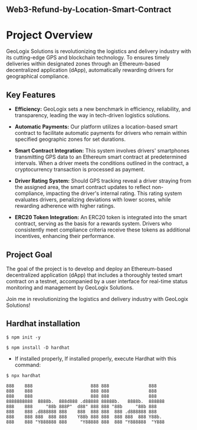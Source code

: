 ## Web3-Refund-by-Location-Smart-Contract

# Project Overview

GeoLogix Solutions is revolutionizing the logistics and delivery industry with its cutting-edge GPS and blockchain technology. To ensures timely deliveries within designated zones through an Ethereum-based decentralized application (dApp), automatically rewarding drivers for geographical compliance. 

## Key Features

- **Efficiency:** GeoLogix sets a new benchmark in efficiency, reliability, and transparency, leading the way in tech-driven logistics solutions.
  
- **Automatic Payments:** Our platform utilizes a location-based smart contract to facilitate automatic payments for drivers who remain within specified geographic zones for set durations. 

- **Smart Contract Integration:** This system involves drivers' smartphones transmitting GPS data to an Ethereum smart contract at predetermined intervals. When a driver meets the conditions outlined in the contract, a cryptocurrency transaction is processed as payment.

- **Driver Rating System:** Should GPS tracking reveal a driver straying from the assigned area, the smart contract updates to reflect non-compliance, impacting the driver's internal rating. This rating system evaluates drivers, penalizing deviations with lower scores, while rewarding adherence with higher ratings.

- **ERC20 Token Integration:** An ERC20 token is integrated into the smart contract, serving as the basis for a rewards system. Drivers who consistently meet compliance criteria receive these tokens as additional incentives, enhancing their performance.

## Project Goal

The goal of the project is to develop and deploy an Ethereum-based decentralized application (dApp) that includes a thoroughly tested smart contract on a testnet, accompanied by a user interface for real-time status monitoring and management by GeoLogix Solutions. 

Join me in revolutionizing the logistics and delivery industry with GeoLogix Solutions!

## Hardhat installation
`$ npm init -y`

`$ npm install -D hardhat`

- If installed properly,
If installed properly, execute Hardhat with this command:

```
$ npx hardhat 

888    888                      888 888               888
888    888                      888 888               888
888    888                      888 888               888
8888888888  8888b.  888d888 .d88888 88888b.   8888b.  888888
888    888     "88b 888P"  d88" 888 888 "88b     "88b 888
888    888 .d888888 888    888  888 888  888 .d888888 888
888    888 888  888 888    Y88b 888 888  888 888  888 Y88b.
888    888 "Y888888 888     "Y88888 888  888 "Y888888  "Y888
```



